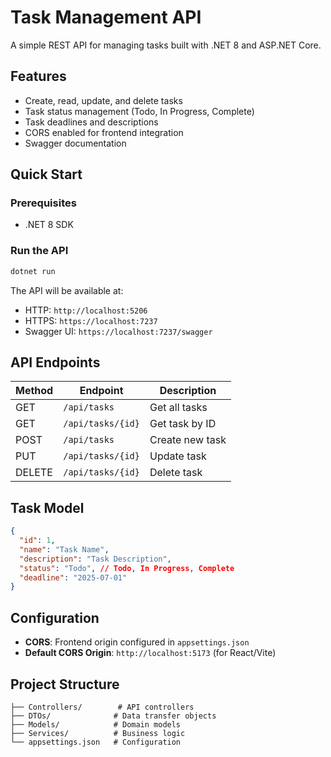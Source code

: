 # Task Management API

A simple REST API for managing tasks built with .NET 8 and ASP.NET Core.

## Features

- Create, read, update, and delete tasks
- Task status management (Todo, In Progress, Complete)
- Task deadlines and descriptions
- CORS enabled for frontend integration
- Swagger documentation

## Quick Start

### Prerequisites
- .NET 8 SDK

### Run the API
```bash
dotnet run
```

The API will be available at:
- HTTP: `http://localhost:5206`
- HTTPS: `https://localhost:7237`
- Swagger UI: `https://localhost:7237/swagger`

## API Endpoints

| Method | Endpoint | Description |
|--------|----------|-------------|
| GET    | `/api/tasks` | Get all tasks |
| GET    | `/api/tasks/{id}` | Get task by ID |
| POST   | `/api/tasks` | Create new task |
| PUT    | `/api/tasks/{id}` | Update task |
| DELETE | `/api/tasks/{id}` | Delete task |

## Task Model

```json
{
  "id": 1,
  "name": "Task Name",
  "description": "Task Description",
  "status": "Todo", // Todo, In Progress, Complete
  "deadline": "2025-07-01"
}
```

## Configuration

- **CORS**: Frontend origin configured in `appsettings.json`
- **Default CORS Origin**: `http://localhost:5173` (for React/Vite)

## Project Structure

```
├── Controllers/        # API controllers
├── DTOs/              # Data transfer objects
├── Models/            # Domain models
├── Services/          # Business logic
└── appsettings.json   # Configuration
```
